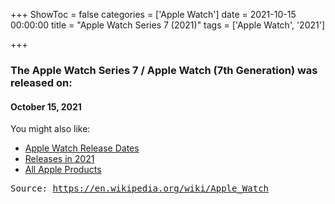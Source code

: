 +++
ShowToc = false
categories = ['Apple Watch']
date = 2021-10-15 00:00:00
title = "Apple Watch Series 7 (2021)"
tags = ['Apple Watch', '2021']

+++

### The Apple Watch Series 7 / Apple Watch (7th Generation) was released on: 
#### October 15, 2021


<!--more-->


    
You might also like:

- [Apple Watch Release Dates](https://AppleReleaseDate.com/categories/apple-watch/)
- [Releases in 2021](https://AppleReleaseDate.com/tags/2021/)
- [All Apple Products](https://AppleReleaseDate.com/categories/)



<kbd> Source: https://en.wikipedia.org/wiki/Apple_Watch</kbd>

